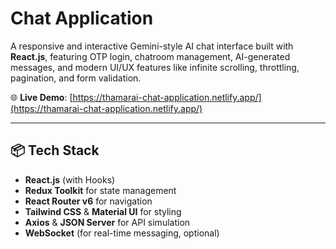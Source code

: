# Chat Application

A responsive and interactive Gemini-style AI chat interface built with **React.js**, featuring OTP login, chatroom management, AI-generated messages, and modern UI/UX features like infinite scrolling, throttling, pagination, and form validation.

🌐 **Live Demo**: [https://thamarai-chat-application.netlify.app/](https://thamarai-chat-application.netlify.app/)

---

## 📦 Tech Stack

- **React.js** (with Hooks)
- **Redux Toolkit** for state management
- **React Router v6** for navigation
- **Tailwind CSS** & **Material UI** for styling
- **Axios** & **JSON Server** for API simulation
- **WebSocket** (for real-time messaging, optional)


